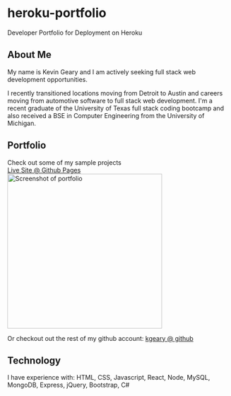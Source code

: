 # heroku-portfolio
Developer Portfolio for Deployment on Heroku

## About Me
My name is Kevin Geary and I am actively seeking full stack web development 
opportunities. 

I recently transitioned locations moving from Detroit 
to Austin and careers moving from automotive software to full stack web development.
I'm a recent graduate of the University of Texas full stack coding bootcamp and 
also received a BSE in Computer Engineering from the University of Michigan.

## Portfolio
Check out some of my sample projects   
[Live Site @ Github Pages](https://kgeary.github.io/portfolio)  
<img src="screenshot.png" alt="Screenshot of portfolio" width="350px">

Or checkout out the rest of my github account: 
[kgeary @ github](https://www.github.com/kgeary)  

## Technology
I have experience with:
HTML, CSS, Javascript, React, Node, MySQL, MongoDB, Express, jQuery, Bootstrap, C#
